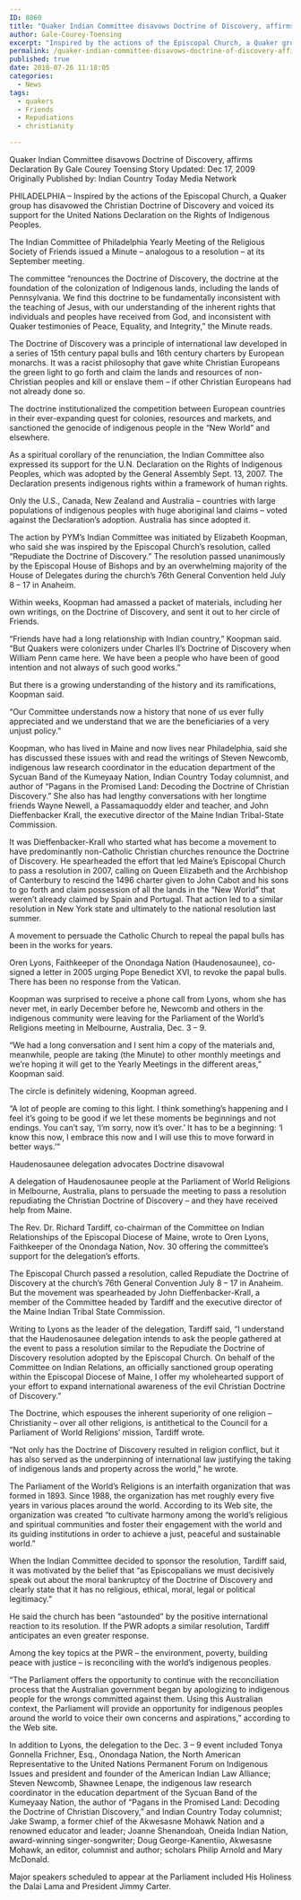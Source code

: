 ```yaml
---
ID: 8860
title: "Quaker Indian Committee disavows Doctrine of Discovery, affirms Declaration"
author: Gale-Courey-Toensing
excerpt: "Inspired by the actions of the Episcopal Church, a Quaker group has disavowed the Christian Doctrine of Discovery and voiced its support for the United Nations Declaration on the Rights of Indigenous Peoples."
permalink: /quaker-indian-committee-disavows-doctrine-of-discovery-affirms-declaration/
published: true
date: 2018-07-26 11:18:05
categories:
  - News
tags:
  - quakers
  - Friends
  - Repudiations
  - christianity

---
```

Quaker Indian Committee disavows Doctrine of Discovery, affirms Declaration
By Gale Courey Toensing
Story Updated: Dec 17, 2009
Originally Published by: Indian Country Today Media Network

PHILADELPHIA – Inspired by the actions of the Episcopal Church, a Quaker group has disavowed the Christian Doctrine of Discovery and voiced its support for the United Nations Declaration on the Rights of Indigenous Peoples.

The Indian Committee of Philadelphia Yearly Meeting of the Religious Society of Friends issued a Minute – analogous to a resolution – at its September meeting.

The committee “renounces the Doctrine of Discovery, the doctrine at the foundation of the colonization of Indigenous lands, including the lands of Pennsylvania. We find this doctrine to be fundamentally inconsistent with the teaching of Jesus, with our understanding of the inherent rights that individuals and peoples have received from God, and inconsistent with Quaker testimonies of Peace, Equality, and Integrity,” the Minute reads.

The Doctrine of Discovery was a principle of international law developed in a series of 15th century papal bulls and 16th century charters by European monarchs. It was a racist philosophy that gave white Christian Europeans the green light to go forth and claim the lands and resources of non-Christian peoples and kill or enslave them – if other Christian Europeans had not already done so.

The doctrine institutionalized the competition between European countries in their ever-expanding quest for colonies, resources and markets, and sanctioned the genocide of indigenous people in the “New World” and elsewhere.

As a spiritual corollary of the renunciation, the Indian Committee also expressed its support for the U.N. Declaration on the Rights of Indigenous Peoples, which was adopted by the General Assembly Sept. 13, 2007. The Declaration presents indigenous rights within a framework of human rights.

Only the U.S., Canada, New Zealand and Australia – countries with large populations of indigenous peoples with huge aboriginal land claims – voted against the Declaration’s adoption. Australia has since adopted it.

The action by PYM’s Indian Committee was initiated by Elizabeth Koopman, who said she was inspired by the Episcopal Church’s resolution, called “Repudiate the Doctrine of Discovery.” The resolution passed unanimously by the Episcopal House of Bishops and by an overwhelming majority of the House of Delegates during the church’s 76th General Convention held July 8 – 17 in Anaheim.

Within weeks, Koopman had amassed a packet of materials, including her own writings, on the Doctrine of Discovery, and sent it out to her circle of Friends.

“Friends have had a long relationship with Indian country,” Koopman said. “But Quakers were colonizers under Charles II’s Doctrine of Discovery when William Penn came here. We have been a people who have been of good intention and not always of such good works.”

But there is a growing understanding of the history and its ramifications, Koopman said.

“Our Committee understands now a history that none of us ever fully appreciated and we understand that we are the beneficiaries of a very unjust policy.”

Koopman, who has lived in Maine and now lives near Philadelphia, said she has discussed these issues with and read the writings of Steven Newcomb, indigenous law research coordinator in the education department of the Sycuan Band of the Kumeyaay Nation, Indian Country Today columnist, and author of “Pagans in the Promised Land: Decoding the Doctrine of Christian Discovery.” She also has had lengthy conversations with her longtime friends Wayne Newell, a Passamaquoddy elder and teacher, and John Dieffenbacker Krall, the executive director of the Maine Indian Tribal-State Commission.

It was Dieffenbacker-Krall who started what has become a movement to have predominantly non-Catholic Christian churches renounce the Doctrine of Discovery. He spearheaded the effort that led Maine’s Episcopal Church to pass a resolution in 2007, calling on Queen Elizabeth and the Archbishop of Canterbury to rescind the 1496 charter given to John Cabot and his sons to go forth and claim possession of all the lands in the “New World” that weren’t already claimed by Spain and Portugal. That action led to a similar resolution in New York state and ultimately to the national resolution last summer.

A movement to persuade the Catholic Church to repeal the papal bulls has been in the works for years.

Oren Lyons, Faithkeeper of the Onondaga Nation (Haudenosaunee), co-signed a letter in 2005 urging Pope Benedict XVI, to revoke the papal bulls. There has been no response from the Vatican.

Koopman was surprised to receive a phone call from Lyons, whom she has never met, in early December before he, Newcomb and others in the indigenous community were leaving for the Parliament of the World’s Religions meeting in Melbourne, Australia, Dec. 3 – 9.

“We had a long conversation and I sent him a copy of the materials and, meanwhile, people are taking (the Minute) to other monthly meetings and we’re hoping it will get to the Yearly Meetings in the different areas,” Koopman said.

The circle is definitely widening, Koopman agreed.

“A lot of people are coming to this light. I think something’s happening and I feel it’s going to be good if we let these moments be beginnings and not endings. You can’t say, ‘I’m sorry, now it’s over.’ It has to be a beginning: ‘I know this now, I embrace this now and I will use this to move forward in better ways.’”

Haudenosaunee delegation advocates Doctrine disavowal

A delegation of Haudenosaunee people at the Parliament of World Religions in Melbourne, Australia, plans to persuade the meeting to pass a resolution repudiating the Christian Doctrine of Discovery – and they have received help from Maine.

The Rev. Dr. Richard Tardiff, co-chairman of the Committee on Indian Relationships of the Episcopal Diocese of Maine, wrote to Oren Lyons, Faithkeeper of the Onondaga Nation, Nov. 30 offering the committee’s support for the delegation’s efforts.

The Episcopal Church passed a resolution, called Repudiate the Doctrine of Discovery at the church’s 76th General Convention July 8 – 17 in Anaheim. But the movement was spearheaded by John Dieffenbacker-Krall, a member of the Committee headed by Tardiff and the executive director of the Maine Indian Tribal State Commission.

Writing to Lyons as the leader of the delegation, Tardiff said, “I understand that the Haudenosaunee delegation intends to ask the people gathered at the event to pass a resolution similar to the Repudiate the Doctrine of Discovery resolution adopted by the Episcopal Church. On behalf of the Committee on Indian Relations, an officially sanctioned group operating within the Episcopal Diocese of Maine, I offer my wholehearted support of your effort to expand international awareness of the evil Christian Doctrine of Discovery.”

The Doctrine, which espouses the inherent superiority of one religion – Christianity – over all other religions, is antithetical to the Council for a Parliament of World Religions’ mission, Tardiff wrote.

“Not only has the Doctrine of Discovery resulted in religion conflict, but it has also served as the underpinning of international law justifying the taking of indigenous lands and property across the world,” he wrote.

The Parliament of the World’s Religions is an interfaith organization that was formed in 1893. Since 1988, the organization has met roughly every five years in various places around the world. According to its Web site, the organization was created “to cultivate harmony among the world’s religious and spiritual communities and foster their engagement with the world and its guiding institutions in order to achieve a just, peaceful and sustainable world.”

When the Indian Committee decided to sponsor the resolution, Tardiff said, it was motivated by the belief that “as Episcopalians we must decisively speak out about the moral bankruptcy of the Doctrine of Discovery and clearly state that it has no religious, ethical, moral, legal or political legitimacy.”

He said the church has been “astounded” by the positive international reaction to its resolution. If the PWR adopts a similar resolution, Tardiff anticipates an even greater response.

Among the key topics at the PWR – the environment, poverty, building peace with justice – is reconciling with the world’s indigenous peoples.

“The Parliament offers the opportunity to continue with the reconciliation process that the Australian government began by apologizing to indigenous people for the wrongs committed against them. Using this Australian context, the Parliament will provide an opportunity for indigenous peoples around the world to voice their own concerns and aspirations,” according to the Web site.

In addition to Lyons, the delegation to the Dec. 3 – 9 event included Tonya Gonnella Frichner, Esq., Onondaga Nation, the North American Representative to the United Nations Permanent Forum on Indigenous Issues and president and founder of the American Indian Law Alliance; Steven Newcomb, Shawnee Lenape, the indigenous law research coordinator in the education department of the Sycuan Band of the Kumeyaay Nation, the author of “Pagans in the Promised Land: Decoding the Doctrine of Christian Discovery,” and Indian Country Today columnist; Jake Swamp, a former chief of the Akwesasne Mohawk Nation and a renowned educator and leader; Joanne Shenandoah, Oneida Indian Nation, award-winning singer-songwriter; Doug George-Kanentiio, Akwesasne Mohawk, an editor, columnist and author; scholars Philip Arnold and Mary McDonald.

Major speakers scheduled to appear at the Parliament included His Holiness the Dalai Lama and President Jimmy Carter.
